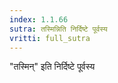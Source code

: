 ```yaml
---
index: 1.1.66
sutra: तस्मिन्निति निर्दिष्टे पूर्वस्य
vritti: full_sutra
---
```


"तस्मिन्" इति निर्दिष्टे पूर्वस्य
